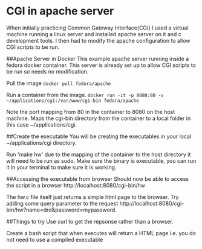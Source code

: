 # CGI in apache server

When initially practicing Common Gateway Interface(CGI) I used a virtual machine running a linux server and installed apache server on it and c development tools.
I then had to modify the apache configuration to allow CGI scripts to be run.

##Apache Server in Docker
This example apache server running inside a fedora docker container. This server is already set up to allow CGI scripts to be run so needs no modification.

Pull the image `docker pull fedora/apache`

Run a container from the image.
```docker run -it -p 8080:80 -v ~/applications/cgi:/var/www/cgi-bin fedora/apache```

Note the port mapping from 80 in the container to 8080 on the host machine. Maps the cgi-bin directory from the container to a local folder in this case ~/applications/cgi.

##Create the executable
You will be creating the executables in your local ~/applications/cgi directory.

Run 'make hw' due to the mapping of the container to the host directory it will need to be run as sudo.
Make sure the binary is executable, you can run it in your terminal to make sure it is working.

##Accessing the executable from browser
Should now be able to access the script in a browser
http://localhost:8080/cgi-bin/hw

The hw.c file itself just returns a simple html page to the browser.
Try adding some query parameter to the request http://localhost:8080/cgi-bin/hw?name=drd&password=mypassword.

##Things to try
Use curl to get the repsonse rather than a browser.

Create a bash script that when executes will return a HTML page i.e. you do not need to use a compiled executable
